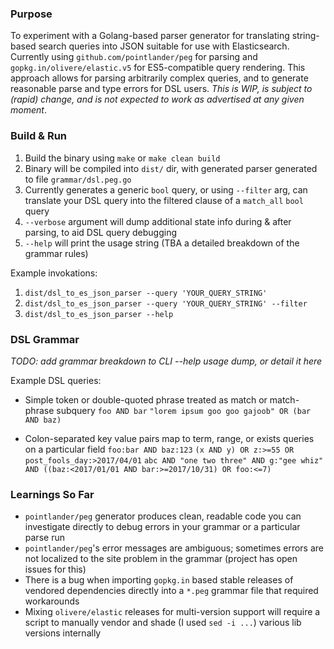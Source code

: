 ### Purpose
To experiment with a Golang-based parser generator for translating string-based search queries into JSON suitable for use with Elasticsearch.
Currently using `github.com/pointlander/peg` for parsing and `gopkg.in/olivere/elastic.v5` for ES5-compatible query rendering.
This approach allows for parsing arbitrarily complex queries, and to generate reasonable parse and type errors for DSL users.
_This is WIP, is subject to (rapid) change, and is not expected to work as advertised at any given moment_.

### Build & Run
1. Build the binary using `make` or `make clean build`
2. Binary will be compiled into `dist/` dir, with generated parser generated to file `grammar/dsl.peg.go`
3. Currently generates a generic `bool` query, or using `--filter` arg, can translate your DSL query into the filtered clause of a `match_all` `bool` query
4. `--verbose` argument will dump additional state info during & after parsing, to aid DSL query debugging
5. `--help` will print the usage string (TBA a detailed breakdown of the grammar rules)

Example invokations:
1. `dist/dsl_to_es_json_parser --query 'YOUR_QUERY_STRING'`
2. `dist/dsl_to_es_json_parser --query 'YOUR_QUERY_STRING' --filter`
3. `dist/dsl_to_es_json_parser --help`


### DSL Grammar
_TODO: add grammar breakdown to CLI --help usage dump, or detail it here_

Example DSL queries:
* Simple token or double-quoted phrase treated as match or match-phrase subquery
`foo AND bar`
`"lorem ipsum goo goo gajoob" OR (bar AND baz)`

* Colon-separated key value pairs map to term, range, or exists queries on a particular field
`foo:bar AND baz:123`
`(x AND y) OR z:>=55 OR post_fools_day:>2017/04/01`
`abc AND "one two three" AND g:"gee whiz" AND ((baz:<2017/01/01 AND bar:>=2017/10/31) OR foo:<=7)`


### Learnings So Far
* `pointlander/peg` generator produces clean, readable code you can investigate directly to debug errors in your grammar or a particular parse run
* `pointlander/peg`'s error messages are ambiguous; sometimes errors are not localized to the site problem in the grammar (project has open issues for this)
* There is a bug when importing `gopkg.in` based stable releases of vendored dependencies directly into a `*.peg` grammar file that required workarounds
* Mixing `olivere/elastic` releases for multi-version support will require a script to manually vendor and shade (I used `sed -i ...`) various lib versions internally

